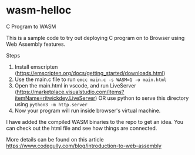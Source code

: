 # wasm-helloc
C Program to WASM

This is a sample code to try out deploying C program on to Browser using Web Assembly features.

Steps
1. Install emscripten (https://emscripten.org/docs/getting_started/downloads.html)
2. Use the main.c file to run `emcc main.c -s WASM=1 -o main.html`
3. Open the main.html in vscode, and run LiveServer (https://marketplace.visualstudio.com/items?itemName=ritwickdey.LiveServer) OR use python to serve this directory using `python3 -m http.server`
4. Now your program will run inside browser's virtual machine.

I have added the compiled WASM binaries to the repo to get an idea. You can check out the html file and see how things are connected.

More details can be found on this article
https://www.codegully.com/blog/introduction-to-web-assembly



